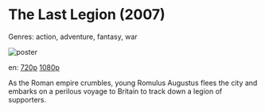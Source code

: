 # The Last Legion (2007)

Genres: action, adventure, fantasy, war

![poster](http://image.tmdb.org/t/p/w500/8K4WWwFew1CzCGVkgmKdamCA6kz.jpg)

en:
  [720p](magnet:?xt=urn:btih:DA84FDE73AFA089AD47CD0DF1229A0056E6458C4&tr=udp://glotorrents.pw:6969/announce&tr=udp://tracker.opentrackr.org:1337/announce&tr=udp://torrent.gresille.org:80/announce&tr=udp://tracker.openbittorrent.com:80&tr=udp://tracker.coppersurfer.tk:6969&tr=udp://tracker.leechers-paradise.org:6969&tr=udp://p4p.arenabg.ch:1337&tr=udp://tracker.internetwarriors.net:1337)
  [1080p](magnet:?xt=urn:btih:9623E9AE49DA23BAD800F8C6045C5F923DFE6197&tr=udp://glotorrents.pw:6969/announce&tr=udp://tracker.opentrackr.org:1337/announce&tr=udp://torrent.gresille.org:80/announce&tr=udp://tracker.openbittorrent.com:80&tr=udp://tracker.coppersurfer.tk:6969&tr=udp://tracker.leechers-paradise.org:6969&tr=udp://p4p.arenabg.ch:1337&tr=udp://tracker.internetwarriors.net:1337)
  


As the Roman empire crumbles, young Romulus Augustus flees the city and embarks on a perilous voyage to Britain to track down a legion of supporters.